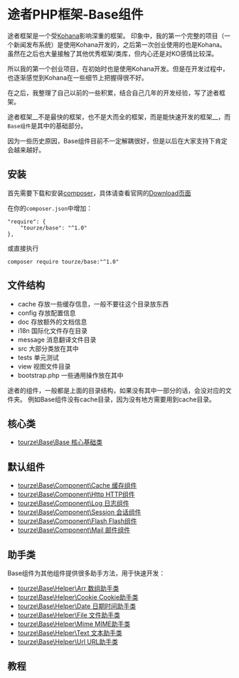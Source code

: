 # 途者PHP框架-Base组件

途者框架是一个受[Kohana](https://kohanaframework.org/)影响深重的框架。
印象中，我的第一个完整的项目（一个新闻发布系统）是使用Kohana开发的，之后第一次创业使用的也是Kohana。
虽然在之后也大量接触了其他优秀框架/类库，但内心还是对KO感情比较深。

所以我的第一个创业项目，在初始时也是使用Kohana开发。但是在开发过程中，也逐渐感觉到Kohana在一些细节上把握得很不好。

在之后，我整理了自己以前的一些积累，结合自己几年的开发经验，写了途者框架。

途者框架__不是最快的框架，也不是大而全的框架，而是能快速开发的框架__，而`Base组件`是其中的基础部分。

因为一些历史原因，Base组件目前不一定解耦很好，但是以后在大家支持下肯定会越来越好。

## 安装

首先需要下载和安装[composer](https://getcomposer.org/)，具体请查看官网的[Download页面](https://getcomposer.org/download/)

在你的`composer.json`中增加：

    "require": {
        "tourze/base": "^1.0"
    },

或直接执行

    composer require tourze/base:"^1.0"

## 文件结构

* cache 存放一些缓存信息，一般不要往这个目录放东西
* config 存放配置信息
* doc 存放额外的文档信息
* i18n 国际化文件存在目录
* message 消息翻译文件目录
* src 大部分类放在其中
* tests 单元测试
* view  视图文件目录
* bootstrap.php 一些通用操作放在其中

途者的组件，一般都是上面的目录结构，如果没有其中一部分的话，会没对应的文件夹。
例如Base组件没有cache目录，因为没有地方需要用到cache目录。

## 核心类

* [tourze\Base\Base 核心基础类](doc/core/base.md)

## 默认组件

* [tourze\Base\Component\Cache 缓存组件](doc/component/cache.md)
* [tourze\Base\Component\Http HTTP组件](doc/component/http.md)
* [tourze\Base\Component\Log 日志组件](doc/component/log.md)
* [tourze\Base\Component\Session 会话组件](doc/component/session.md)
* [tourze\Base\Component\Flash Flash组件](doc/component/flash.md)
* [tourze\Base\Component\Mail 邮件组件](doc/component/mail.md)

## 助手类

Base组件为其他组件提供很多助手方法，用于快速开发：

* [tourze\Base\Helper\Arr 数组助手类](doc/helper/arr.md)
* [tourze\Base\Helper\Cookie Cookie助手类](doc/helper/cookie.md)
* [tourze\Base\Helper\Date 日期时间助手类](doc/helper/date.md)
* [tourze\Base\Helper\File 文件助手类](doc/helper/file.md)
* [tourze\Base\Helper\Mime MIME助手类](doc/helper/mime.md)
* [tourze\Base\Helper\Text 文本助手类](doc/helper/text.md)
* [tourze\Base\Helper\Url URL助手类](doc/helper/url.md)

## 教程
